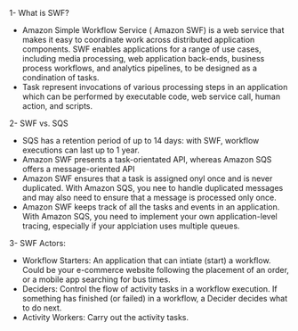 1- What is SWF?

- Amazon Simple Workflow Service ( Amazon SWF) is a web service that makes it easy to coordinate work across distributed application components. SWF enables applications for a range of use cases, including media processing, web application back-ends, business process workflows, and analytics pipelines, to be designed as a condination of tasks.
- Task represent invocations of various processing steps in an application which can be performed by executable code, web service call, human action, and scripts.

2- SWF vs. SQS

- SQS has a retention period of up to 14 days: with SWF, workflow executions can last up to 1 year.
- Amazon SWF presents a task-orientated API, whereas Amazon SQS offers a message-oriented API
- Amazon SWF ensures that a task is assigned onyl once and is never duplicated. With Amazon SQS, you nee to handle duplicated messages and may also need to ensure that a message is processed only once.
- Amazon SWF keeps track of all the tasks and events in an application. With Amazon SQS, you need to implement your own application-level tracing, especially if your applciation uses multiple queues.

3- SWF Actors:
- Workflow Starters: An application that can intiate (start) a workflow. Could be your e-commerce website following the placement of an order, or a mobile app searching for bus times.
- Deciders: Control the flow of activity tasks in a workflow execution. If something has finished (or failed) in a workflow, a Decider decides what to do next.
- Activity Workers: Carry out the activity tasks.

